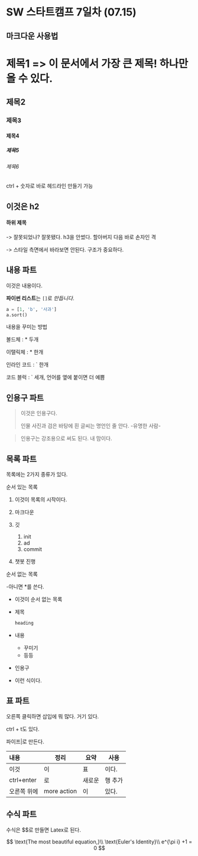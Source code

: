 # SW 스타트캠프 7일차 (07.15)

## 마크다운 사용법



# 제목1 => 이 문서에서 가장 큰 제목! 하나만 올 수 있다.

## 제목2

### 제목3

#### 제목4

##### 제목5

###### 제목6

ctrl + 숫자로 바로 헤드라인 만들기 가능



## 이것은 h2

#### 하위 제목

-> 잘못되었나? 잘못됐다. h3을 안썼다. 할아버지 다음 바로 손자인 격

-> 스타일 측면에서 바라보면 안된다. 구조가 중요하다.





## 내용 파트

이것은 내용이다.

**파이썬 리스트**는 `[]`로 *만듭니다*.

```python
a = [1, 'b', '사과']
a.sort()
```



내용을 꾸미는 방법

볼드체 : * 두개

이탤릭체 : * 한개

인라인 코드 : ` 한개

코드 블럭 : ` 세개, 언어를 옆에 붙이면 더 예쁨



## 인용구 파트

> 이것은 인용구다.
>
> 인물 사진과 검은 바탕에 흰 글씨는 명언인 줄 안다. -유명한 사람-

> 인용구는 강조용으로 써도 된다. 내 맘이다.



## 목록 파트

목록에는 2가지 종류가 있다.

순서 있는 목록

1. 이것이 목록의 시작이다.

2. 마크다운

3. 깃

   1. init
   2. ad
   3. commit

4. 챗봇 진행

   

순서 없는 목록

-아니면 *를 쓴다.

- 이것이 순서 없는 목록

- 제목

  ```python
  heading
  ```

- 내용
  - 꾸미기
  - 등등
- 인용구
- 이런 식이다.



## 표 파트

오른쪽 클릭하면 삽입에 뭐 많다. 거기 있다.

ctrl + t도 있다.

파이프|로 만든다.

| 내용        | 정리        | 요약   | 사용    |
| :---------- | ----------- | ------ | ------- |
| 이것        | 이          | 표     | 이다.   |
| ctrl+enter  | 로          | 새로운 | 행 추가 |
| 오른쪽 위에 | more action | 이     | 있다.   |



## 수식 파트

수식은 $$로 만들면 Latex로 된다.


$$
\text{The most beautiful equation,}\\
\text{Euler's Identity}\\
e^{\pi i} +1 = 0
$$

